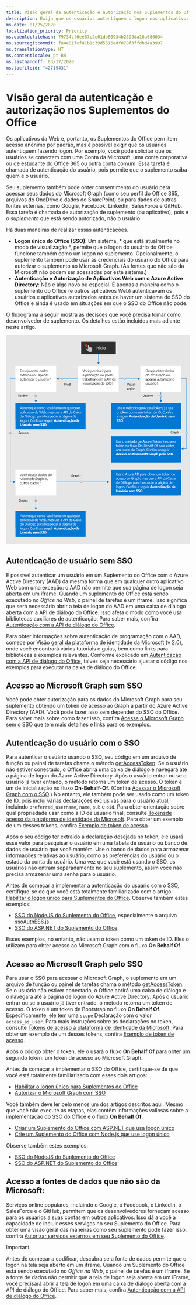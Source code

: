 ```yaml
---
title: Visão geral da autenticação e autorização nos Suplementos do Office
description: Exija que os usuários autentiquem o logon nos aplicativos Web e suplementos do Office.
ms.date: 01/25/2020
localization_priority: Priority
ms.openlocfilehash: 79734cf0ee67c2e01db80934b2699da18a686034
ms.sourcegitcommit: fa4e81fcf41b1c39d5516edf078f3ffdbd4a3997
ms.translationtype: HT
ms.contentlocale: pt-BR
ms.lasthandoff: 03/17/2020
ms.locfileid: "42719431"
---
```

# <a name="overview-of-authentication-and-authorization-in-office-add-ins"></a>Visão geral da autenticação e autorização nos Suplementos do Office

Os aplicativos da Web e, portanto, os Suplementos do Office permitem acesso anônimo por padrão, mas é possível exigir que os usuários autentiquem fazendo logon. Por exemplo, você pode solicitar que os usuários se conectem com uma Conta da Microsoft, uma conta corporativa ou de estudante do Office 365 ou outra conta comum. Essa tarefa é chamada de autenticação do usuário, pois permite que o suplemento saiba quem é o usuário.

Seu suplemento também pode obter consentimento do usuário para acessar seus dados do Microsoft Graph (como seu perfil do Office 365, arquivos do OneDrive e dados do SharePoint) ou para dados de outras fontes externas, como Google, Facebook, LinkedIn, SalesForce e GitHub. Essa tarefa é chamada de autorização de suplemento (ou aplicativo), pois é o *suplemento* que está sendo autorizado, não o usuário.

Há duas maneiras de realizar essas autenticações.

- **Logon único do Office (SSO)**: Um sistema, * que está atualmente no modo de visualização.*, permite que o logon do usuário do Office funcione também como um logon no suplemento. Opcionalmente, o suplemento também pode usar as credenciais do usuário do Office para autorizar o suplemento ao Microsoft Graph. (As fontes que não são da Microsoft não podem ser acessadas por este sistema.)
- **Autenticação e Autorização de Aplicativos Web com o Azure Active Directory**: Não é algo novo ou especial. É apenas a maneira como o suplemento do Office (e outros aplicativos Web) autenticavam os usuários e aplicativos autorizados antes de haver um sistema de SSO do Office e ainda é usado em situações em que o SSO do Office não pode.

O fluxograma a seguir mostra as decisões que você precisa tomar como desenvolvedor de suplemento. Os detalhes estão incluídos mais adiante neste artigo.

![Uma imagem mostrando um fluxograma de decisão para habilitar a autenticação e a autorização nos suplementos do Office](../images/authflowchart.png)

## <a name="user-authentication-without-sso"></a>Autenticação de usuário sem SSO

É possível autenticar um usuário em um Suplemento do Office com o Azure Active Directory (AAD) da mesma forma que em qualquer outro aplicativo Web com uma exceção: o AAD não permite que sua página de logon seja aberta em um iframe. Quando um suplemento do Office está sendo executado no *Office na Web*, o painel de tarefas é um iframe. Isso significa que será necessário abrir a tela de logon do AAD em uma caixa de diálogo aberta com a API de diálogo do Office. Isso afeta o modo como você usa bibliotecas auxiliares de autenticação. Para saber mais, confira [Autenticação com a API de diálogo do Office](auth-with-office-dialog-api.md).

Para obter informações sobre autenticação de programação com o AAD, comece por [Visão geral da plataforma de identidade da Microsoft (v 2.0)](/azure/active-directory/develop/v2-overview), onde você encontrará vários tutoriais e guias, bem como links para bibliotecas e exemplos relevantes. Conforme explicado em [Autenticação com a API de diálogo do Office](auth-with-office-dialog-api.md), talvez seja necessário ajustar o código nos exemplos para executar na caixa de diálogo do Office.

## <a name="access-to-microsoft-graph-without-sso"></a>Acesso ao Microsoft Graph sem SSO

Você pode obter autorização para os dados do Microsoft Graph para seu suplemento obtendo um token de acesso ao Graph a partir do Azure Active Directory (AAD). Você pode fazer isso sem depender do SSO do Office. Para saber mais sobre como fazer isso, confira [Acesse o Microsoft Graph sem o SSO](authorize-to-microsoft-graph-without-sso.md) que tem mais detalhes e links para os exemplos.

## <a name="user-authentication-with-sso"></a>Autenticação do usuário com o SSO

Para autenticar o usuário usando o SSO, seu código em um arquivo de função ou painel de tarefas chama o método [getAccessToken](/javascript/api/office-runtime/officeruntime.auth#getaccesstoken-options-). Se o usuário não estiver conectado, o Office abrirá uma caixa de diálogo e navegará até a página de logon do Azure Active Directory. Após o usuário entrar ou se o usuário já tiver entrado, o método retorna um token de acesso. O token é um de inicialização no fluxo **On-Behalf-Of**. (Confira [Acessar o Microsoft Graph com o SSO](#access-to-microsoft-graph-with-sso).) No entanto, ele também pode ser usado como um token de ID, pois inclui várias declarações exclusivas para o usuário atual, incluindo `preferred_username`, `name`, `sub` e `oid`. Para obter orientação sobre qual propriedade usar como a ID de usuário final, consulte [Tokensde acesso da plataforma de identidade da Microsoft](https://docs.microsoft.com/azure/active-directory/develop/access-tokens#payload-claims). Para obter um exemplo de um desses tokens, confira [Exemplo de token de acesso](sso-in-office-add-ins.md#example-access-token).

Após o seu código ter extraído a declaração desejada no token, ele usará esse valor para pesquisar o usuário em uma tabela de usuário ou banco de dados de usuário que você mantém. Use o banco de dados para armazenar informações relativas ao usuário, como as preferências do usuário ou o estado da conta do usuário. Uma vez que você está usando o SSO, os usuários não entram separadamente no seu suplemento, assim você não precisa armazenar uma senha para o usuário.

Antes de começar a implementar a autenticação do usuário com o SSO, certifique-se de que você está totalmente familiarizado com o artigo [Habilitar o logon único para Suplementos do Office](sso-in-office-add-ins.md). Observe também estes exemplos:

- [SSO do NodeJS do Suplemento do Office](https://github.com/OfficeDev/Office-Add-in-NodeJS-SSO), especialmente o arquivo [ssoAuthES6.js](https://github.com/OfficeDev/Office-Add-in-NodeJS-SSO/blob/master/Complete/src/auth.ts). 
- [SSO do ASP.NET do Suplemento do Office](https://github.com/OfficeDev/Office-Add-in-ASPNET-SSO). 

Esses exemplos, no entanto, não usam o token como um token de ID. Eles o utilizam para obter acesso ao Microsoft Graph com o fluxo **On Behalf Of**.

## <a name="access-to-microsoft-graph-with-sso"></a>Acesso ao Microsoft Graph pelo SSO

Para usar o SSO para acessar o Microsoft Graph, o suplemento em um arquivo de função ou painel de tarefas chama o método [getAccessToken](/javascript/api/office-runtime/officeruntime.auth#getaccesstoken-options-). Se o usuário não estiver conectado, o Office abrirá uma caixa de diálogo e o navegará até a página de logon do Azure Active Directory. Após o usuário entrar ou se o usuário já tiver entrado, o método retorna um token de acesso. O token é um token de Bootstrap no fluxo **On Behalf Of**. Especificamente, ele tem uma `scope` Declaração com o valor `access_as_user`. Para mais instruções sobre as declarações no token, consulte [Tokens de acesso à plataforma de identidade da Microsoft](https://docs.microsoft.com/azure/active-directory/develop/access-tokens#payload-claims). Para obter um exemplo de um desses tokens, confira [Exemplo de token de acesso](sso-in-office-add-ins.md#example-access-token).

Após o código obter o token, ele o usará o fluxo **On Behalf Of** para obter um segundo token: um token de acesso ao Microsoft Graph.

Antes de começar a implementar o SSO do Office, certifique-se de que você está totalmente familiarizado com esses dois artigos:

- [Habilitar o logon único para Suplementos do Office](sso-in-office-add-ins.md)
- [Autorizar o Microsoft Graph com SSO](authorize-to-microsoft-graph.md)

Você também deve ler pelo menos um dos artigos descritos aqui. Mesmo que você não execute as etapas, elas contêm informações valiosas sobre a implementação do SSO do Office e o fluxo **On Behalf Of**. 

- [Criar um Suplemento do Office com ASP.NET que usa logon único](create-sso-office-add-ins-aspnet.md)
- [Crie um Suplemento do Office com Node.js que use logon único](create-sso-office-add-ins-nodejs.md)

Observe também estes exemplos:

- [SSO do NodeJS do Suplemento do Office](https://github.com/OfficeDev/Office-Add-in-NodeJS-SSO)
- [SSO do ASP.NET do Suplemento do Office](https://github.com/OfficeDev/Office-Add-in-ASPNET-SSO)

## <a name="access-to-non-microsoft-data-sources"></a>Acesso a fontes de dados que não são da Microsoft:

Serviços online populares, incluindo o Google, o Facebook, o LinkedIn, o SalesForce e o GitHub, permitem que os desenvolvedores forneçam acesso para os usuários a suas contas em outros aplicativos. Isso dá a você a capacidade de incluir esses serviços no seu Suplemento do Office. Para obter uma visão geral das maneiras como seu suplemento pode fazer isso, confira [Autorizar serviços externos em seu Suplemento do Office](auth-external-add-ins.md).

> [!IMPORTANT]
> Antes de começar a codificar, descubra se a fonte de dados permite que o logon na tela seja aberto em um iframe. Quando um Suplemento do Office está sendo executado no *Office na Web*, o painel de tarefas é um iframe. Se a fonte de dados não permitir que a tela de logon seja aberta em um iFrame, você precisará abrir a tela de logon em uma caixa de diálogo aberta com a API de diálogo do Office. Para saber mais, confira [Autenticação com a API de diálogo do Office](auth-with-office-dialog-api.md).
